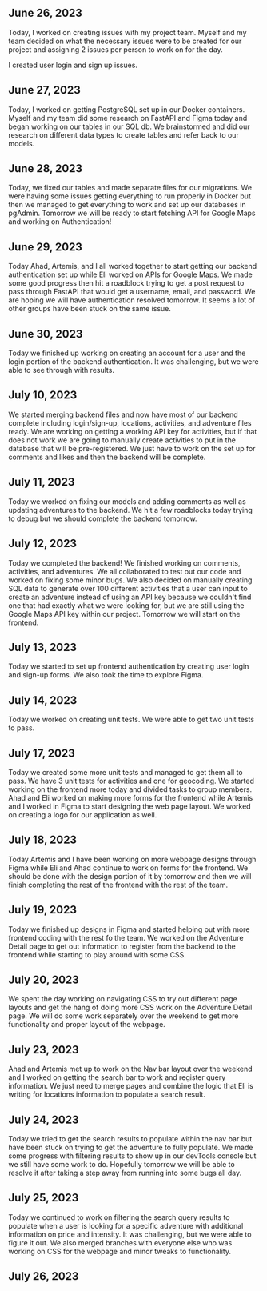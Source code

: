 ## June 26, 2023

Today, I worked on creating issues with my project team. Myself and my team decided on what the necessary issues were to be created for our project and assigning 2 issues per person to work on for the day.

I created user login and sign up issues.

## June 27, 2023

Today, I worked on getting PostgreSQL set up in our Docker containers. Myself and my team did some research on FastAPI and Figma today and began working on our tables in our SQL db. We brainstormed and did our research on different data types to create tables and refer back to our models.

## June 28, 2023

Today, we fixed our tables and made separate files for our migrations. We were having some issues getting everything to run properly in Docker but then we managed to get everything to work and set up our databases in pgAdmin. Tomorrow we will be ready to start fetching API for Google Maps and working on Authentication!

## June 29, 2023

Today Ahad, Artemis, and I all worked together to start getting our backend authentication set up while Eli worked on APIs for Google Maps. We made some good progress then hit a roadblock trying to get a post request to pass through FastAPI that would get a username, email, and password. We are hoping we will have authentication resolved tomorrow. It seems a lot of other groups have been stuck on the same issue.

## June 30, 2023

Today we finished up working on creating an account for a user and the login portion of the backend authentication. It was challenging, but we were able to see through with results.

## July 10, 2023

We started merging backend files and now have most of our backend complete including login/sign-up, locations, activities, and adventure files ready. We are working on getting a working API key for activities, but if that does not work we are going to manually create activities to put in the database that will be pre-registered. We just have to work on the set up for comments and likes and then the backend will be complete.

## July 11, 2023

Today we worked on fixing our models and adding comments as well as updating adventures to the backend. We hit a few roadblocks today trying to debug but we should complete the backend tomorrow.

## July 12, 2023

Today we completed the backend! We finished working on comments, activities, and adventures. We all collaborated to test out our code and worked on fixing some minor bugs. We also decided on manually creating SQL data to generate over 100 different activities that a user can input to create an adventure instead of using an API key because we couldn't find one that had exactly what we were looking for, but we are still using the Google Maps API key within our project. Tomorrow we will start on the frontend.

## July 13, 2023

Today we started to set up frontend authentication by creating user login and sign-up forms. We also took the time to explore Figma.

## July 14, 2023

Today we worked on creating unit tests. We were able to get two unit tests to pass.

## July 17, 2023

Today we created some more unit tests and managed to get them all to pass. We have 3 unit tests for activities and one for geocoding. We started working on the frontend more today and divided tasks to group members. Ahad and Eli worked on making more forms for the frontend while Artemis and I worked in Figma to start designing the web page layout. We worked on creating a logo for our application as well.

## July 18, 2023

Today Artemis and I have been working on more webpage designs through Figma while Eli and Ahad continue to work on forms for the frontend. We should be done with the design portion of it by tomorrow and then we will finish completing the rest of the frontend with the rest of the team.

## July 19, 2023

Today we finished up designs in Figma and started helping out with more frontend coding with the rest fo the team. We worked on the Adventure Detail page to get out information to register from the backend to the frontend while starting to play around with some CSS.

## July 20, 2023

We spent the day working on navigating CSS to try out different page layouts and get the hang of doing more CSS work on the Adventure Detail page. We will do some work separately over the weekend to get more functionality and proper layout of the webpage.

## July 23, 2023

Ahad and Artemis met up to work on the Nav bar layout over the weekend and I worked on getting the search bar to work and register query information. We just need to merge pages and combine the logic that Eli is writing for locations information to populate a search result.

## July 24, 2023

Today we tried to get the search results to populate within the nav bar but have been stuck on trying to get the adventure to fully populate. We made some progress with filtering results to show up in our devTools console but we still have some work to do. Hopefully tomorrow we will be able to resolve it after taking a step away from running into some bugs all day.

## July 25, 2023

Today we continued to work on filtering the search query results to populate when a user is looking for a specific adventure with additional information on price and intensity. It was challenging, but we were able to figure it out. We also merged branches with everyone else who was working on CSS for the webpage and minor tweaks to functionality.

## July 26, 2023

